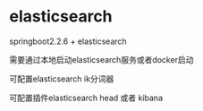 # elasticsearch
springboot2.2.6 + elasticsearch

需要通过本地启动elasticsearch服务或者docker启动

可配置elasticsearch ik分词器

可配置插件elasticsearch head 或者 kibana
